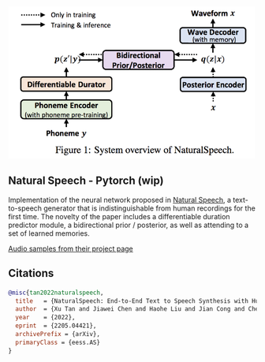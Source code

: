 <img src="./natural-speech.png" width="500px"></img>

## Natural Speech - Pytorch (wip)

Implementation of the neural network proposed in <a href="https://arxiv.org/abs/2205.04421">Natural Speech</a>, a text-to-speech generator that is indistinguishable from human recordings for the first time. The novelty of the paper includes a differentiable duration predictor module, a bidirectional prior / posterior, as well as attending to a set of learned memories.

<a href="https://speechresearch.github.io/naturalspeech/">Audio samples from their project page</a>

## Citations

```bibtex
@misc{tan2022naturalspeech,
  title   = {NaturalSpeech: End-to-End Text to Speech Synthesis with Human-Level Quality}, 
  author  = {Xu Tan and Jiawei Chen and Haohe Liu and Jian Cong and Chen Zhang and Yanqing Liu and Xi Wang and Yichong Leng and Yuanhao Yi and Lei He and Frank Soong and Tao Qin and Sheng Zhao and Tie-Yan Liu},
  year    = {2022},
  eprint  = {2205.04421},
  archivePrefix = {arXiv},
  primaryClass = {eess.AS}
}
```
